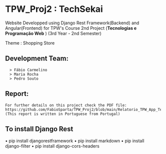 # TPW_Proj2 : TechSekai 

Website Developped using Django Rest Framework(Backend) and Angular(Frontend) for TPW's Course 2nd Project  (**Tecnologias e Programação Web** ) (3rd Year - 2nd Semester)

Theme : Shopping Store

## Development Team:
      > Fábio Carmelino
      > Maria Rocha
      > Pedro Souto
## Report:
    For further details on this project check the PDF file: https://github.com/FabioSparta/TPW_Proj2/blob/main/Relatorio_TPW_App_TechSekai.pdf
    (This report is written in Portuguese from Portugal)

## To install Django Rest
• pip install djangorestframework
• pip install markdown
• pip install django-filter
• pip install django-cors-headers

